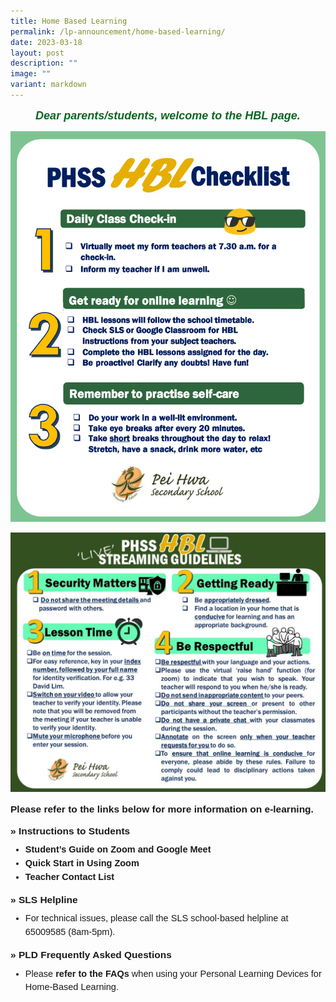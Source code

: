 ```yaml
---
title: Home Based Learning
permalink: /lp-announcement/home-based-learning/
date: 2023-03-18
layout: post
description: ""
image: ""
variant: markdown
---
```

<h5 style="font-weight: 700;margin: 0;color:#0B6623;font-size:18px;margin-top:15px; font-family:sans-serif;text-align:center;" class="header">Dear parents/students, welcome to the HBL page.</h5>

<img src="/images/student-hbl-checklist-2023-1.png"> <br>

<img src="/images/LIVE_Streaming_Guidelines-1024x843.jpeg">

<p style="margin-top:15px;font-size:15.5px;"><strong style="font-family:sans-serif;">Please refer to the links below for more information on e-learning.</strong></p>

<p style="margin-top:15px;font-size:15.5px;"><strong style="font-family:sans-serif;">»&nbsp;Instructions to Students</strong></p>

<ul style="margin-top:-5px;">
<li style="font-size:14.5px; line-height:1.5;font-family:sans-serif;"><a href="https://drive.google.com/file/d/1zze4BCpJELyFj3Ym0pwRQEtZmpvV3ob3/view" style="font-size:14.5px; line-height:1.5;font-family:sans-serif;font-weight:bold;text-decoration: none;">Student’s Guide on Zoom and Google Meet</a>
	</li>
<li style="font-size:14.5px; line-height:1.5;font-family:sans-serif;"><a href="https://peihwasec.moe.edu.sg/lp_announcement/quick-start" style="font-size:14.5px; line-height:1.5;font-family:sans-serif;font-weight:bold;text-decoration: none;">Quick Start in Using Zoom</a>
	</li>
	<li style="font-size:14.5px; line-height:1.5;font-family:sans-serif;"><a href="https://drive.google.com/drive/u/1/folders/1rgbES6RnlRk0JKFuzZHjrghdm_qug6Hp" style="font-size:14.5px; line-height:1.5;font-family:sans-serif;font-weight:bold;text-decoration: none;">Teacher Contact List</a>
	</li>
</ul>

<p style="margin-top:15px;font-size:15.5px;"><strong style="font-family:sans-serif;">»&nbsp;SLS Helpline</strong></p>

<ul style="margin-top:-5px;">
	<li style="font-size:14.5px; line-height:1.5;font-family:sans-serif;">For technical issues, please call the SLS school-based helpline at 65009585 (8am-5pm).</li>
</ul>

<p style="margin-top:15.5px;font-size:15.5px;"><strong style="font-family:sans-serif;">»&nbsp;PLD Frequently Asked Questions</strong></p>

<ul style="margin-top:-5px;">
	<li style="font-size:14.5px; line-height:1.5;font-family:sans-serif;">Please&nbsp;<a href="/pld-faqs/" style="font-size:14.5px; line-height:1.5;font-family:sans-serif;font-weight:bold;text-decoration: none;">refer to the FAQs</a>&nbsp;when using your Personal Learning Devices for Home-Based Learning.<p></p>
</li>
</ul>